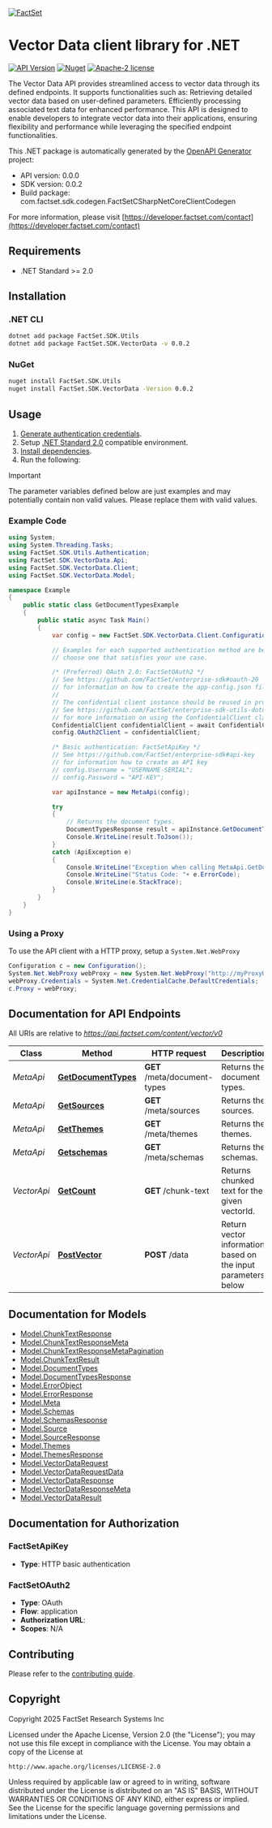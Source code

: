 [![FactSet](https://raw.githubusercontent.com/factset/enterprise-sdk/main/docs/images/factset-logo.svg)](https://www.factset.com)

# Vector Data client library for .NET

[![API Version](https://img.shields.io/badge/api-v0.0.0-blue)](https://developer.factset.com/api-catalog/vector-data-api)
[![Nuget](https://img.shields.io/badge/nuget-v0.0.2-orange)](https://www.nuget.org/packages/FactSet.SDK.VectorData/0.0.2)
[![Apache-2 license](https://img.shields.io/badge/license-Apache2-brightgreen.svg)](https://www.apache.org/licenses/LICENSE-2.0)

The Vector Data API provides streamlined access to vector data through its defined endpoints. It supports functionalities such as:
Retrieving detailed vector data based on user-defined parameters.
Efficiently processing associated text data for enhanced performance.
This API is designed to enable developers to integrate vector data into their applications, ensuring flexibility and performance while leveraging the specified endpoint functionalities.

This .NET package is automatically generated by the [OpenAPI Generator](https://openapi-generator.tech) project:

- API version: 0.0.0
- SDK version: 0.0.2
- Build package: com.factset.sdk.codegen.FactSetCSharpNetCoreClientCodegen

For more information, please visit [https://developer.factset.com/contact](https://developer.factset.com/contact)

## Requirements

* .NET Standard >= 2.0

## Installation

### .NET CLI

```bash
dotnet add package FactSet.SDK.Utils
dotnet add package FactSet.SDK.VectorData -v 0.0.2
```

### NuGet

```bash
nuget install FactSet.SDK.Utils
nuget install FactSet.SDK.VectorData -Version 0.0.2
```

## Usage

1. [Generate authentication credentials](../../../../README.md#authentication).
2. Setup [.NET Standard 2.0](https://docs.microsoft.com/en-us/dotnet/standard/net-standard?tabs=net-standard-2-0) compatible environment.
3. [Install dependencies](#installation).
4. Run the following:

> [!IMPORTANT]
> The parameter variables defined below are just examples and may potentially contain non valid values. Please replace them with valid values.

### Example Code

```csharp
using System;
using System.Threading.Tasks;
using FactSet.SDK.Utils.Authentication;
using FactSet.SDK.VectorData.Api;
using FactSet.SDK.VectorData.Client;
using FactSet.SDK.VectorData.Model;

namespace Example
{
    public static class GetDocumentTypesExample
    {
        public static async Task Main()
        {
            var config = new FactSet.SDK.VectorData.Client.Configuration();

            // Examples for each supported authentication method are below,
            // choose one that satisfies your use case.

            /* (Preferred) OAuth 2.0: FactSetOAuth2 */
            // See https://github.com/FactSet/enterprise-sdk#oauth-20
            // for information on how to create the app-config.json file
            //
            // The confidential client instance should be reused in production environments.
            // See https://github.com/FactSet/enterprise-sdk-utils-dotnet#authentication
            // for more information on using the ConfidentialClient class
            ConfidentialClient confidentialClient = await ConfidentialClient.CreateAsync("/path/to/app-config.json");
            config.OAuth2Client = confidentialClient;

            /* Basic authentication: FactSetApiKey */
            // See https://github.com/FactSet/enterprise-sdk#api-key
            // for information how to create an API key
            // config.Username = "USERNAME-SERIAL";
            // config.Password = "API-KEY";

            var apiInstance = new MetaApi(config);

            try
            {
                // Returns the document types.
                DocumentTypesResponse result = apiInstance.GetDocumentTypes();
                Console.WriteLine(result.ToJson());
            }
            catch (ApiException e)
            {
                Console.WriteLine("Exception when calling MetaApi.GetDocumentTypes: " + e.Message );
                Console.WriteLine("Status Code: "+ e.ErrorCode);
                Console.WriteLine(e.StackTrace);
            }
        }
    }
}
```

### Using a Proxy

To use the API client with a HTTP proxy, setup a `System.Net.WebProxy`

```csharp
Configuration c = new Configuration();
System.Net.WebProxy webProxy = new System.Net.WebProxy("http://myProxyUrl:80/");
webProxy.Credentials = System.Net.CredentialCache.DefaultCredentials;
c.Proxy = webProxy;
```

## Documentation for API Endpoints

All URIs are relative to *https://api.factset.com/content/vector/v0*

Class | Method | HTTP request | Description
------------ | ------------- | ------------- | -------------
*MetaApi* | [**GetDocumentTypes**](https://github.com/FactSet/enterprise-sdk/tree/main/code/dotnet/VectorData/v0/docs/MetaApi.md#getdocumenttypes) | **GET** /meta/document-types | Returns the document types.
*MetaApi* | [**GetSources**](https://github.com/FactSet/enterprise-sdk/tree/main/code/dotnet/VectorData/v0/docs/MetaApi.md#getsources) | **GET** /meta/sources | Returns the sources.
*MetaApi* | [**GetThemes**](https://github.com/FactSet/enterprise-sdk/tree/main/code/dotnet/VectorData/v0/docs/MetaApi.md#getthemes) | **GET** /meta/themes | Returns the themes.
*MetaApi* | [**Getschemas**](https://github.com/FactSet/enterprise-sdk/tree/main/code/dotnet/VectorData/v0/docs/MetaApi.md#getschemas) | **GET** /meta/schemas | Returns the schemas.
*VectorApi* | [**GetCount**](https://github.com/FactSet/enterprise-sdk/tree/main/code/dotnet/VectorData/v0/docs/VectorApi.md#getcount) | **GET** /chunk-text | Returns chunked text for the given vectorId.
*VectorApi* | [**PostVector**](https://github.com/FactSet/enterprise-sdk/tree/main/code/dotnet/VectorData/v0/docs/VectorApi.md#postvector) | **POST** /data | Return vector information based on the input parameters below


## Documentation for Models

 - [Model.ChunkTextResponse](https://github.com/FactSet/enterprise-sdk/tree/main/code/dotnet/VectorData/v0/docs/ChunkTextResponse.md)
 - [Model.ChunkTextResponseMeta](https://github.com/FactSet/enterprise-sdk/tree/main/code/dotnet/VectorData/v0/docs/ChunkTextResponseMeta.md)
 - [Model.ChunkTextResponseMetaPagination](https://github.com/FactSet/enterprise-sdk/tree/main/code/dotnet/VectorData/v0/docs/ChunkTextResponseMetaPagination.md)
 - [Model.ChunkTextResult](https://github.com/FactSet/enterprise-sdk/tree/main/code/dotnet/VectorData/v0/docs/ChunkTextResult.md)
 - [Model.DocumentTypes](https://github.com/FactSet/enterprise-sdk/tree/main/code/dotnet/VectorData/v0/docs/DocumentTypes.md)
 - [Model.DocumentTypesResponse](https://github.com/FactSet/enterprise-sdk/tree/main/code/dotnet/VectorData/v0/docs/DocumentTypesResponse.md)
 - [Model.ErrorObject](https://github.com/FactSet/enterprise-sdk/tree/main/code/dotnet/VectorData/v0/docs/ErrorObject.md)
 - [Model.ErrorResponse](https://github.com/FactSet/enterprise-sdk/tree/main/code/dotnet/VectorData/v0/docs/ErrorResponse.md)
 - [Model.Meta](https://github.com/FactSet/enterprise-sdk/tree/main/code/dotnet/VectorData/v0/docs/Meta.md)
 - [Model.Schemas](https://github.com/FactSet/enterprise-sdk/tree/main/code/dotnet/VectorData/v0/docs/Schemas.md)
 - [Model.SchemasResponse](https://github.com/FactSet/enterprise-sdk/tree/main/code/dotnet/VectorData/v0/docs/SchemasResponse.md)
 - [Model.Source](https://github.com/FactSet/enterprise-sdk/tree/main/code/dotnet/VectorData/v0/docs/Source.md)
 - [Model.SourceResponse](https://github.com/FactSet/enterprise-sdk/tree/main/code/dotnet/VectorData/v0/docs/SourceResponse.md)
 - [Model.Themes](https://github.com/FactSet/enterprise-sdk/tree/main/code/dotnet/VectorData/v0/docs/Themes.md)
 - [Model.ThemesResponse](https://github.com/FactSet/enterprise-sdk/tree/main/code/dotnet/VectorData/v0/docs/ThemesResponse.md)
 - [Model.VectorDataRequest](https://github.com/FactSet/enterprise-sdk/tree/main/code/dotnet/VectorData/v0/docs/VectorDataRequest.md)
 - [Model.VectorDataRequestData](https://github.com/FactSet/enterprise-sdk/tree/main/code/dotnet/VectorData/v0/docs/VectorDataRequestData.md)
 - [Model.VectorDataResponse](https://github.com/FactSet/enterprise-sdk/tree/main/code/dotnet/VectorData/v0/docs/VectorDataResponse.md)
 - [Model.VectorDataResponseMeta](https://github.com/FactSet/enterprise-sdk/tree/main/code/dotnet/VectorData/v0/docs/VectorDataResponseMeta.md)
 - [Model.VectorDataResult](https://github.com/FactSet/enterprise-sdk/tree/main/code/dotnet/VectorData/v0/docs/VectorDataResult.md)


## Documentation for Authorization


### FactSetApiKey

- **Type**: HTTP basic authentication


### FactSetOAuth2

- **Type**: OAuth
- **Flow**: application
- **Authorization URL**: 
- **Scopes**: N/A


## Contributing

Please refer to the [contributing guide](../../../../CONTRIBUTING.md).

## Copyright

Copyright 2025 FactSet Research Systems Inc

Licensed under the Apache License, Version 2.0 (the "License");
you may not use this file except in compliance with the License.
You may obtain a copy of the License at

    http://www.apache.org/licenses/LICENSE-2.0

Unless required by applicable law or agreed to in writing, software
distributed under the License is distributed on an "AS IS" BASIS,
WITHOUT WARRANTIES OR CONDITIONS OF ANY KIND, either express or implied.
See the License for the specific language governing permissions and
limitations under the License.
